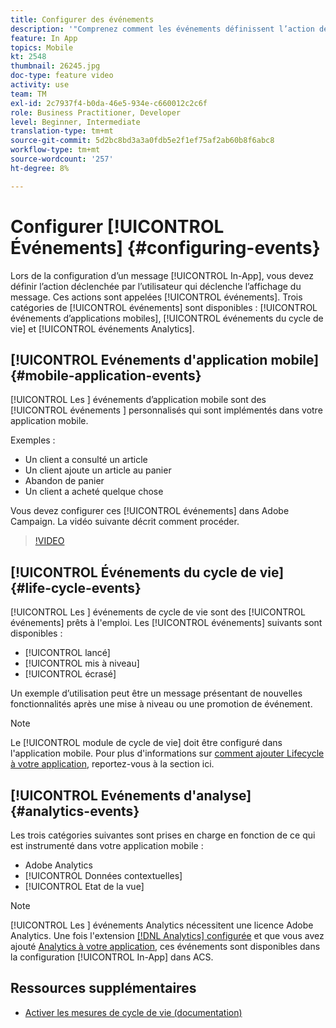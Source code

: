 ```yaml
---
title: Configurer des événements
description: '"Comprenez comment les événements définissent l’action déclenchée par l’utilisateur qui déclenche l’affichage d’un message in-app. "'
feature: In App
topics: Mobile
kt: 2548
thumbnail: 26245.jpg
doc-type: feature video
activity: use
team: TM
exl-id: 2c7937f4-b0da-46e5-934e-c660012c2c6f
role: Business Practitioner, Developer
level: Beginner, Intermediate
translation-type: tm+mt
source-git-commit: 5d2bc8bd3a3a0fdb5e2f1ef75af2ab60b8f6abc8
workflow-type: tm+mt
source-wordcount: '257'
ht-degree: 8%

---
```


# Configurer [!UICONTROL Événements] {#configuring-events}

Lors de la configuration d’un message [!UICONTROL In-App], vous devez définir l’action déclenchée par l’utilisateur qui déclenche l’affichage du message. Ces actions sont appelées [!UICONTROL événements]. Trois catégories de [!UICONTROL événements] sont disponibles : [!UICONTROL événements d’applications mobiles], [!UICONTROL événements du cycle de vie] et [!UICONTROL événements Analytics].

## [!UICONTROL Evénements d&#39;application mobile] {#mobile-application-events}

[!UICONTROL Les ] événements d’application mobile sont des  [!UICONTROL événements ] personnalisés qui sont implémentés dans votre application mobile.

Exemples :

* Un client a consulté un article
* Un client ajoute un article au panier
* Abandon de panier
* Un client a acheté quelque chose

Vous devez configurer ces [!UICONTROL événements] dans Adobe Campaign. La vidéo suivante décrit comment procéder.

>[!VIDEO](https://video.tv.adobe.com/v/26245?quality=12)

## [!UICONTROL Événements du cycle de vie]  {#life-cycle-events}

[!UICONTROL Les ] événements de cycle de vie sont des  [!UICONTROL événements] prêts à l&#39;emploi. Les [!UICONTROL événements] suivants sont disponibles :

* [!UICONTROL lancé]
* [!UICONTROL mis à niveau]
* [!UICONTROL écrasé]

Un exemple d’utilisation peut être un message présentant de nouvelles fonctionnalités après une mise à niveau ou une promotion de événement.

>[!NOTE]
>
>Le [!UICONTROL module de cycle de vie] doit être configuré dans l&#39;application mobile. Pour plus d&#39;informations sur [comment ajouter Lifecycle à votre application](https://aep-sdks.gitbook.io/docs/using-mobile-extensions/mobile-core/lifecycle), reportez-vous à la section ici.

## [!UICONTROL Evénements d&#39;analyse] {#analytics-events}

Les trois catégories suivantes sont prises en charge en fonction de ce qui est instrumenté dans votre application mobile :

* Adobe Analytics      
* [!UICONTROL Données contextuelles]
* [!UICONTROL Etat de la vue]

>[!NOTE]
>
>[!UICONTROL Les ] événements Analytics nécessitent une licence Adobe Analytics. Une fois l&#39;extension [[!DNL Analytics] configurée](https://aep-sdks.gitbook.io/docs/using-mobile-extensions/adobe-analytics#configure-analytics-extension-in-launch) et que vous avez ajouté [Analytics à votre application](https://aep-sdks.gitbook.io/docs/using-mobile-extensions/adobe-analytics#add-analytics-to-your-app), ces événements sont disponibles dans la configuration [!UICONTROL In-App] dans ACS.

## Ressources supplémentaires

* [Activer les mesures de cycle de vie (documentation)](https://aep-sdks.gitbook.io/docs/getting-started/initialize-the-sdk#enable-lifecycle-metrics)
